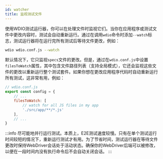 ```yaml
---
id: watcher
title: 监视测试文件
---
```


使用WDIO测试运行器，你可以在处理文件时监视它们。当你在应用程序或测试文件中更改内容时，测试会自动重新运行。通过在调用`wdio`命令时添加`--watch`标志，测试运行器将在运行完所有测试后等待文件更改，例如：

```sh
wdio wdio.conf.js --watch
```

默认情况下，它只监视`specs`文件的更改。但是，通过在`wdio.conf.js`中设置`filesToWatch`属性，其中包含文件路径列表（支持全局模式），它还会监视这些文件的更改以重新运行整个测试套件。如果你想在更改应用程序代码时自动重新运行所有测试，这非常有用，例如：

```js
// wdio.conf.js
export const config = {
    // ...
    filesToWatch: [
        // watch for all JS files in my app
        './src/app/**/*.js'
    ],
    // ...
}
```

:::info
尽可能地并行运行测试。本质上，E2E测试速度较慢。只有在单个测试运行时间较短的情况下，重新运行测试才有用。为了节省时间，测试运行器在等待文件更改时保持WebDriver会话处于活动状态。确保你的WebDriver后端可以被修改，以便在一段时间内没有执行命令后不会自动关闭会话。
:::